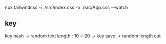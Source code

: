 npx tailwindcss -i ./src/index.css -o ./src/App.css --watch

## key

key hash -> random text length : 10 ~ 20 -> key save -> random length cut
